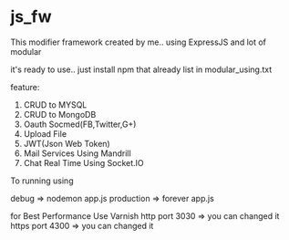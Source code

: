 # js_fw

This modifier framework created by me..
using ExpressJS and lot of modular

it's ready to use.. just install npm that already list in modular_using.txt

feature:
1. CRUD to MYSQL
2. CRUD to MongoDB
3. Oauth Socmed(FB,Twitter,G+)
4. Upload File
5. JWT(Json Web Token)
6. Mail Services Using Mandrill
7. Chat Real Time Using Socket.IO


To running using

debug => nodemon app.js
production => forever app.js

for Best Performance Use Varnish
http port 3030 => you can changed it
https port 4300 => you can changed it